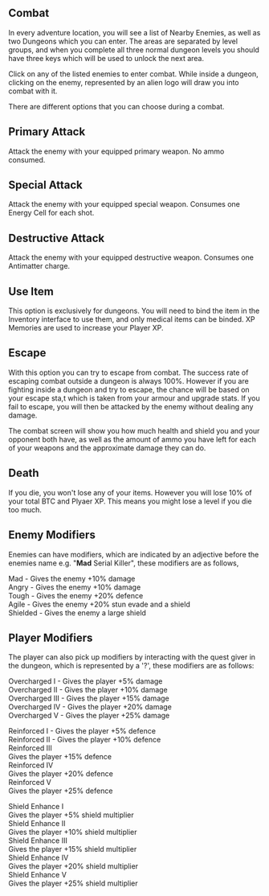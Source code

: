 ## Combat

In every adventure location, you will see a list of Nearby Enemies, as well as two Dungeons which you can enter. The areas are separated by level groups, and when you complete all three normal dungeon levels you should have three keys which will be used to unlock the next area.  
  
Click on any of the listed enemies to enter combat. While inside a dungeon, clicking on the enemy, represented by an alien logo will draw you into combat with it.  
  
There are different options that you can choose during a combat.

## Primary Attack
Attack the enemy with your equipped primary weapon. No ammo consumed.

## Special Attack
Attack the enemy with your equipped special weapon. Consumes one Energy Cell for each shot.

## Destructive Attack
Attack the enemy with your equipped destructive weapon. Consumes one Antimatter charge.

## Use Item
This option is exclusively for dungeons. You will need to bind the item in the Inventory interface to use them, and only medical items can be binded. XP Memories are used to increase your Player XP.

## Escape
With this option you can try to escape from combat. The success rate of escaping combat outside a dungeon is always 100%. However if you are fighting inside a dungeon and try to escape, the chance will be based on your escape sta,t which is taken from your armour and upgrade stats. If you fail to escape, you will then be attacked by the enemy without dealing any damage.  
  
The combat screen will show you how much health and shield you and your opponent both have, as well as the amount of ammo you have left for each of your weapons and the approximate damage they can do.  

## Death

If you die, you won't lose any of your items. However you will lose 10% of your total BTC and Plyaer XP. This means you might lose a level if you die too much.
  
## Enemy Modifiers
  
Enemies can have modifiers, which are indicated by an adjective before the enemies name e.g. "**Mad** Serial Killer", these modifiers are as follows,
  
  
Mad - Gives the enemy +10% damage  
Angry - Gives the enemy +10% damage  
Tough - Gives the enemy +20% defence  
Agile - Gives the enemy +20% stun evade and a shield  
Shielded - Gives the enemy a large shield  
  
## Player Modifiers
  
The player can also pick up modifiers by interacting with the quest giver in the dungeon, which is represented by a '?', these modifiers are as follows:  
  
Overcharged I - Gives the player +5% damage  
Overcharged II - Gives the player +10% damage  
Overcharged III - Gives the player +15% damage  
Overcharged IV - Gives the player +20% damage  
Overcharged V - Gives the player +25% damage  
  
  
Reinforced I - Gives the player +5% defence  
Reinforced II - Gives the player +10% defence  
Reinforced III  
Gives the player +15% defence  
Reinforced IV  
Gives the player +20% defence  
Reinforced V  
Gives the player +25% defence  
  
  
Shield Enhance I  
Gives the player +5% shield multiplier  
Shield Enhance II  
Gives the player +10% shield multiplier  
Shield Enhance III  
Gives the player +15% shield multiplier  
Shield Enhance IV  
Gives the player +20% shield multiplier  
Shield Enhance V  
Gives the player +25% shield multiplier  
